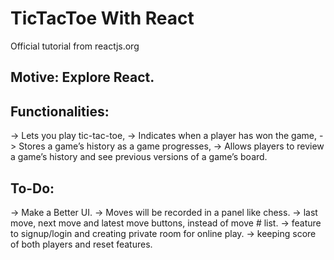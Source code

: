# TicTacToe With React

Official tutorial from reactjs.org

## Motive: Explore React.

## Functionalities:
-> Lets you play tic-tac-toe,
-> Indicates when a player has won the game,
-> Stores a game’s history as a game progresses,
-> Allows players to review a game’s history and see previous versions of a game’s board.

## To-Do:
-> Make a Better UI.
-> Moves will be recorded in a panel like chess.
-> last move, next move and latest move buttons, instead of move # list.
-> feature to signup/login and creating private room for online play.
-> keeping score of both players and reset features.
